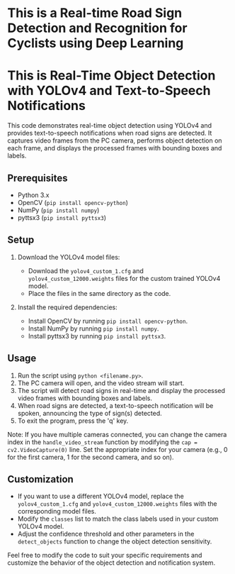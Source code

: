 # This is a Real-time Road Sign Detection and Recognition for Cyclists using Deep Learning

# This is Real-Time Object Detection with YOLOv4 and Text-to-Speech Notifications



This code demonstrates real-time object detection using YOLOv4 and provides text-to-speech notifications when road signs are detected. It captures video frames from the PC camera, performs object detection on each frame, and displays the processed frames with bounding boxes and labels.

## Prerequisites

- Python 3.x
- OpenCV (`pip install opencv-python`)
- NumPy (`pip install numpy`)
- pyttsx3 (`pip install pyttsx3`)

## Setup

1. Download the YOLOv4 model files:
   - Download the `yolov4_custom_1.cfg` and `yolov4_custom_12000.weights` files for the custom trained YOLOv4 model.
   - Place the files in the same directory as the code.

2. Install the required dependencies:
   - Install OpenCV by running `pip install opencv-python`.
   - Install NumPy by running `pip install numpy`.
   - Install pyttsx3 by running `pip install pyttsx3`.

## Usage

1. Run the script using `python <filename.py>`.
2. The PC camera will open, and the video stream will start.
3. The script will detect road signs in real-time and display the processed video frames with bounding boxes and labels.
4. When road signs are detected, a text-to-speech notification will be spoken, announcing the type of sign(s) detected.
5. To exit the program, press the 'q' key.

Note: If you have multiple cameras connected, you can change the camera index in the `handle_video_stream` function by modifying the `cap = cv2.VideoCapture(0)` line. Set the appropriate index for your camera (e.g., 0 for the first camera, 1 for the second camera, and so on).

## Customization

- If you want to use a different YOLOv4 model, replace the `yolov4_custom_1.cfg` and `yolov4_custom_12000.weights` files with the corresponding model files.
- Modify the `classes` list to match the class labels used in your custom YOLOv4 model.
- Adjust the confidence threshold and other parameters in the `detect_objects` function to change the object detection sensitivity.

Feel free to modify the code to suit your specific requirements and customize the behavior of the object detection and notification system.